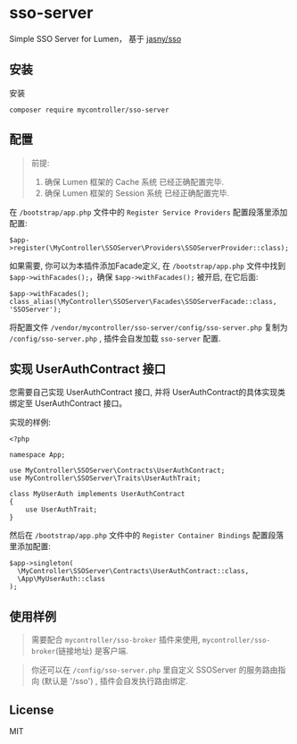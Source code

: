# sso-server

Simple SSO Server for Lumen， 基于 [jasny/sso](https://github.com/jasny/sso)

## 安装

安装

  ```shell
  composer require mycontroller/sso-server
  ```

## 配置

> 前提: 
>  1. 确保 Lumen 框架的 Cache 系统 已经正确配置完毕.
>  2. 确保 Lumen 框架的 Session 系统 已经正确配置完毕.
>  


在 `/bootstrap/app.php` 文件中的 `Register Service Providers` 配置段落里添加配置:

  ```shell
  $app->register(\MyController\SSOServer\Providers\SSOServerProvider::class);
  ```

如果需要, 你可以为本插件添加Facade定义, 在 `/bootstrap/app.php` 文件中找到 `$app->withFacades();`，确保 `$app->withFacades();` 被开启, 在它后面:

  ```shell
  $app->withFacades();
  class_alias(\MyController\SSOServer\Facades\SSOServerFacade::class, 'SSOServer');
  ```

将配置文件 `/vendor/mycontroller/sso-server/config/sso-server.php` 复制为 `/config/sso-server.php` , 插件会自发加载 `sso-server` 配置.
  
## 实现 UserAuthContract 接口

您需要自己实现 UserAuthContract 接口, 并将 UserAuthContract的具体实现类 绑定至 UserAuthContract 接口。

实现的样例:
 ```shell
 <?php
 
 namespace App;
 
 use MyController\SSOServer\Contracts\UserAuthContract;
 use MyController\SSOServer\Traits\UserAuthTrait;
 
 class MyUserAuth implements UserAuthContract
 {
     use UserAuthTrait;
 }
 ```

然后在 `/bootstrap/app.php` 文件中的 `Register Container Bindings` 配置段落里添加配置:

  ```shell
  $app->singleton(
    \MyController\SSOServer\Contracts\UserAuthContract::class,
    \App\MyUserAuth::class
  );
  ```
  
## 使用样例

> 需要配合 `mycontroller/sso-broker` 插件来使用, `mycontroller/sso-broker`(链接地址) 是客户端.

> 你还可以在 `/config/sso-server.php` 里自定义 SSOServer 的服务路由指向 (默认是 '/sso') , 插件会自发执行路由绑定. 

## License

MIT
